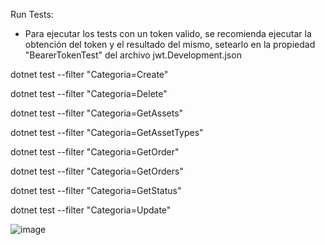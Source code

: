 Run Tests:

* Para ejecutar los tests con un token valido, se recomienda ejecutar la obtención del token y el resultado del mismo, setearlo en la propiedad "BearerTokenTest" del archivo jwt.Development.json

dotnet test --filter "Categoria=Create"

dotnet test --filter "Categoria=Delete"

dotnet test --filter "Categoria=GetAssets"

dotnet test --filter "Categoria=GetAssetTypes"

dotnet test --filter "Categoria=GetOrder"

dotnet test --filter "Categoria=GetOrders"

dotnet test --filter "Categoria=GetStatus"

dotnet test --filter "Categoria=Update"

![image](https://github.com/jonathanroberts2000/PPI-API/assets/47385932/43db9a5e-6fa1-4bbc-9e1e-81edf153b6c4)

